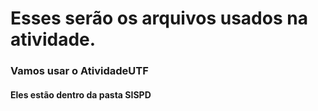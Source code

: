 # Esses serão os arquivos usados na atividade.

### Vamos usar o AtividadeUTF

#### Eles estão dentro da pasta SISPD
